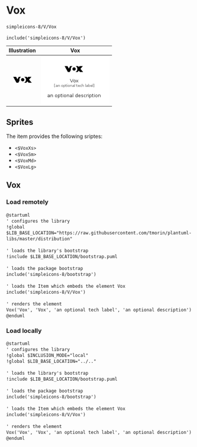 # Vox


```text
simpleicons-8/V/Vox
```

```text
include('simpleicons-8/V/Vox')
```



| Illustration | Vox |
| :---: | :---: |
| ![illustration for Illustration](../../simpleicons-8/V/Vox.png) | ![illustration for Vox](../../simpleicons-8/V/Vox.Local.png) |



## Sprites
The item provides the following sriptes:

- `<$VoxXs>`
- `<$VoxSm>`
- `<$VoxMd>`
- `<$VoxLg>`





## Vox

### Load remotely
```plantuml
@startuml
' configures the library
!global $LIB_BASE_LOCATION="https://raw.githubusercontent.com/tmorin/plantuml-libs/master/distribution"

' loads the library's bootstrap
!include $LIB_BASE_LOCATION/bootstrap.puml

' loads the package bootstrap
include('simpleicons-8/bootstrap')

' loads the Item which embeds the element Vox
include('simpleicons-8/V/Vox')

' renders the element
Vox('Vox', 'Vox', 'an optional tech label', 'an optional description')
@enduml
```

### Load locally
```plantuml
@startuml
' configures the library
!global $INCLUSION_MODE="local"
!global $LIB_BASE_LOCATION="../.."

' loads the library's bootstrap
!include $LIB_BASE_LOCATION/bootstrap.puml

' loads the package bootstrap
include('simpleicons-8/bootstrap')

' loads the Item which embeds the element Vox
include('simpleicons-8/V/Vox')

' renders the element
Vox('Vox', 'Vox', 'an optional tech label', 'an optional description')
@enduml
```

